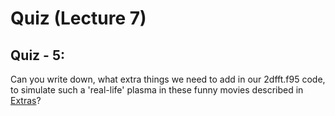 # Quiz (Lecture 7)

## Quiz - 5: 
Can you write down, what extra things we need to add in our 2dfft.f95 code, to simulate such a 'real-life' plasma in these funny movies described in [Extras](../extra/extra_lecture7.md)?

